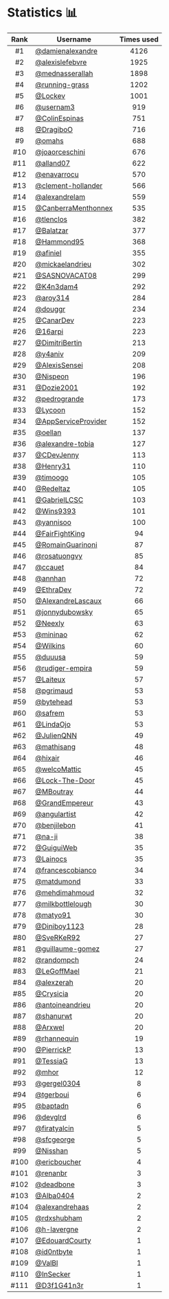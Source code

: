 # Statistics 📊

|Rank|Username|Times used|
:--------:|--------|:--------:|
|#1|[@damienalexandre](https://github.com/damienalexandre)|4126|
|#2|[@alexislefebvre](https://github.com/alexislefebvre)|1925|
|#3|[@mednasserallah](https://github.com/mednasserallah)|1898|
|#4|[@running-grass](https://github.com/running-grass)|1202|
|#5|[@Lockev](https://github.com/Lockev)|1001|
|#6|[@usernam3](https://github.com/usernam3)|919|
|#7|[@ColinEspinas](https://github.com/ColinEspinas)|751|
|#8|[@DragiboO](https://github.com/DragiboO)|716|
|#9|[@omahs](https://github.com/omahs)|688|
|#10|[@joaorceschini](https://github.com/joaorceschini)|676|
|#11|[@alland07](https://github.com/alland07)|622|
|#12|[@enavarrocu](https://github.com/enavarrocu)|570|
|#13|[@clement-hollander](https://github.com/clement-hollander)|566|
|#14|[@alexandrelam](https://github.com/alexandrelam)|559|
|#15|[@CanberraMenthonnex](https://github.com/CanberraMenthonnex)|535|
|#16|[@tlenclos](https://github.com/tlenclos)|382|
|#17|[@Balatzar](https://github.com/Balatzar)|377|
|#18|[@Hammond95](https://github.com/Hammond95)|368|
|#19|[@afiniel](https://github.com/afiniel)|355|
|#20|[@mickaelandrieu](https://github.com/mickaelandrieu)|302|
|#21|[@SASNOVACAT08](https://github.com/SASNOVACAT08)|299|
|#22|[@K4n3dam4](https://github.com/K4n3dam4)|292|
|#23|[@aroy314](https://github.com/aroy314)|284|
|#24|[@douggr](https://github.com/douggr)|234|
|#25|[@CanarDev](https://github.com/CanarDev)|223|
|#26|[@16arpi](https://github.com/16arpi)|223|
|#27|[@DimitriBertin](https://github.com/DimitriBertin)|213|
|#28|[@y4aniv](https://github.com/y4aniv)|209|
|#29|[@AlexisSensei](https://github.com/AlexisSensei)|208|
|#30|[@Nispeon](https://github.com/Nispeon)|196|
|#31|[@Dozie2001](https://github.com/Dozie2001)|192|
|#32|[@pedrogrande](https://github.com/pedrogrande)|173|
|#33|[@Lycoon](https://github.com/Lycoon)|152|
|#34|[@AppServiceProvider](https://github.com/AppServiceProvider)|152|
|#35|[@oellan](https://github.com/oellan)|137|
|#36|[@alexandre-tobia](https://github.com/alexandre-tobia)|127|
|#37|[@CDevJenny](https://github.com/CDevJenny)|113|
|#38|[@Henry31](https://github.com/Henry31)|110|
|#39|[@timoogo](https://github.com/timoogo)|105|
|#40|[@Redeltaz](https://github.com/Redeltaz)|105|
|#41|[@GabrielLCSC](https://github.com/GabrielLCSC)|103|
|#42|[@Wins9393](https://github.com/Wins9393)|101|
|#43|[@yannisoo](https://github.com/yannisoo)|100|
|#44|[@FairFightKing](https://github.com/FairFightKing)|94|
|#45|[@RomainGuarinoni](https://github.com/RomainGuarinoni)|87|
|#46|[@rosatuongvy](https://github.com/rosatuongvy)|85|
|#47|[@ccauet](https://github.com/ccauet)|84|
|#48|[@annhan](https://github.com/annhan)|72|
|#49|[@EthraDev](https://github.com/EthraDev)|72|
|#50|[@AlexandreLascaux](https://github.com/AlexandreLascaux)|66|
|#51|[@jonnydubowsky](https://github.com/jonnydubowsky)|65|
|#52|[@Neexly](https://github.com/Neexly)|63|
|#53|[@mininao](https://github.com/mininao)|62|
|#54|[@Wilkins](https://github.com/Wilkins)|60|
|#55|[@duuusa](https://github.com/duuusa)|59|
|#56|[@rudiger-empira](https://github.com/rudiger-empira)|59|
|#57|[@Laiteux](https://github.com/Laiteux)|57|
|#58|[@pgrimaud](https://github.com/pgrimaud)|53|
|#59|[@bytehead](https://github.com/bytehead)|53|
|#60|[@safrem](https://github.com/safrem)|53|
|#61|[@LindaOjo](https://github.com/LindaOjo)|53|
|#62|[@JulienQNN](https://github.com/JulienQNN)|49|
|#63|[@mathisang](https://github.com/mathisang)|48|
|#64|[@hixair](https://github.com/hixair)|46|
|#65|[@welcoMattic](https://github.com/welcoMattic)|45|
|#66|[@Lock-The-Door](https://github.com/Lock-The-Door)|45|
|#67|[@MBoutray](https://github.com/MBoutray)|44|
|#68|[@GrandEmpereur](https://github.com/GrandEmpereur)|43|
|#69|[@angulartist](https://github.com/angulartist)|42|
|#70|[@benjilebon](https://github.com/benjilebon)|41|
|#71|[@na-ji](https://github.com/na-ji)|38|
|#72|[@GuiguiWeb](https://github.com/GuiguiWeb)|35|
|#73|[@Lainocs](https://github.com/Lainocs)|35|
|#74|[@francescobianco](https://github.com/francescobianco)|34|
|#75|[@matdumond](https://github.com/matdumond)|33|
|#76|[@mehdimahmoud](https://github.com/mehdimahmoud)|32|
|#77|[@milkbottlelough](https://github.com/milkbottlelough)|30|
|#78|[@matyo91](https://github.com/matyo91)|30|
|#79|[@Diniboy1123](https://github.com/Diniboy1123)|28|
|#80|[@SveRKeR92](https://github.com/SveRKeR92)|27|
|#81|[@guillaume-gomez](https://github.com/guillaume-gomez)|27|
|#82|[@randompch](https://github.com/randompch)|24|
|#83|[@LeGoffMael](https://github.com/LeGoffMael)|21|
|#84|[@alexzerah](https://github.com/alexzerah)|20|
|#85|[@Crysicia](https://github.com/Crysicia)|20|
|#86|[@antoineandrieu](https://github.com/antoineandrieu)|20|
|#87|[@shanurwt](https://github.com/shanurwt)|20|
|#88|[@Arxwel](https://github.com/Arxwel)|20|
|#89|[@rhannequin](https://github.com/rhannequin)|19|
|#90|[@PierrickP](https://github.com/PierrickP)|13|
|#91|[@TessiaG](https://github.com/TessiaG)|13|
|#92|[@mhor](https://github.com/mhor)|12|
|#93|[@gergel0304](https://github.com/gergel0304)|8|
|#94|[@tgerboui](https://github.com/tgerboui)|6|
|#95|[@baptadn](https://github.com/baptadn)|6|
|#96|[@devglrd](https://github.com/devglrd)|6|
|#97|[@firatyalcin](https://github.com/firatyalcin)|5|
|#98|[@sfcgeorge](https://github.com/sfcgeorge)|5|
|#99|[@Nisshan](https://github.com/Nisshan)|5|
|#100|[@ericboucher](https://github.com/ericboucher)|4|
|#101|[@renanbr](https://github.com/renanbr)|3|
|#102|[@deadbone](https://github.com/deadbone)|3|
|#103|[@Alba0404](https://github.com/Alba0404)|2|
|#104|[@alexandrehaas](https://github.com/alexandrehaas)|2|
|#105|[@rdxshubham](https://github.com/rdxshubham)|2|
|#106|[@h-lavergne](https://github.com/h-lavergne)|2|
|#107|[@EdouardCourty](https://github.com/EdouardCourty)|1|
|#108|[@id0ntbyte](https://github.com/id0ntbyte)|1|
|#109|[@ValBl](https://github.com/ValBl)|1|
|#110|[@InSecker](https://github.com/InSecker)|1|
|#111|[@D3f1G41n3r](https://github.com/D3f1G41n3r)|1|
